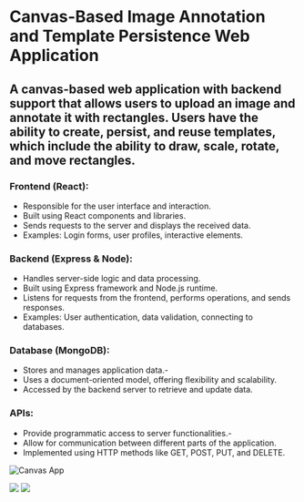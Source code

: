  # Canvas-Based Image Annotation and Template Persistence Web Application 

## A canvas-based web application with backend support that allows users to upload an image and annotate it with rectangles. Users have the ability to create, persist, and reuse templates, which include the ability to draw, scale, rotate, and move rectangles. 

### Frontend (React):
- Responsible for the user interface and interaction.
- Built using React components and libraries.
- Sends requests to the server and displays the received
data.
- Examples: Login forms, user profiles, interactive elements.

### Backend (Express & Node):
- Handles server-side logic and data processing.
- Built using Express framework and Node.js runtime.
- Listens for requests from the frontend, performs
operations, and sends responses.
- Examples: User authentication, data validation, connecting
to databases.

 ### Database (MongoDB):
- Stores and manages application data.-
- Uses a document-oriented model, offering flexibility and
scalability.
- Accessed by the backend server to retrieve and update
data.


### APIs:
- Provide programmatic access to server functionalities.-
- Allow for communication between different parts of the
application.
- Implemented using HTTP methods like GET, POST, PUT,
and DELETE.

![Canvas App](<img width="1440" alt="Screenshot 2024-01-03 at 12 16 53 PM" src="https://github.com/Simran212/canvas/assets/69590139/05e67020-99cb-43ff-a0d7-5c0c5e44182f">
)

![](<img width="1440" alt="Screenshot 2024-01-03 at 12 15 56 PM" src="https://github.com/Simran212/canvas/assets/69590139/8872feca-a5ca-4cdf-bdac-70e5d2e56e0b">
)
![](<img width="1440" alt="Screenshot 2024-01-03 at 12 15 12 PM" src="https://github.com/Simran212/canvas/assets/69590139/d9c6085f-2f24-42a3-bc05-90a860f68e9f">
)

